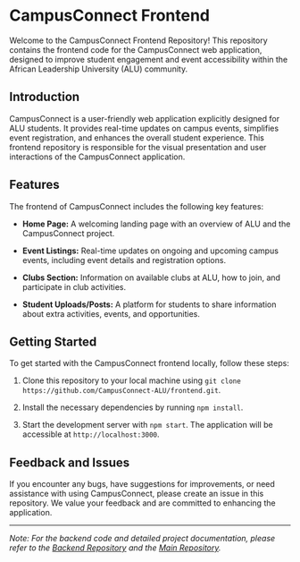 # CampusConnect Frontend

Welcome to the CampusConnect Frontend Repository! This repository contains the frontend code for the CampusConnect web application, designed to improve student engagement and event accessibility within the African Leadership University (ALU) community.

## Introduction

CampusConnect is a user-friendly web application explicitly designed for ALU students. It provides real-time updates on campus events, simplifies event registration, and enhances the overall student experience. This frontend repository is responsible for the visual presentation and user interactions of the CampusConnect application.

## Features

The frontend of CampusConnect includes the following key features:

- **Home Page:** A welcoming landing page with an overview of ALU and the CampusConnect project.

- **Event Listings:** Real-time updates on ongoing and upcoming campus events, including event details and registration options.

- **Clubs Section:** Information on available clubs at ALU, how to join, and participate in club activities.

- **Student Uploads/Posts:** A platform for students to share information about extra activities, events, and opportunities.

## Getting Started

To get started with the CampusConnect frontend locally, follow these steps:

1. Clone this repository to your local machine using `git clone https://github.com/CampusConnect-ALU/frontend.git`.

2. Install the necessary dependencies by running `npm install`.

3. Start the development server with `npm start`. The application will be accessible at `http://localhost:3000`.


## Feedback and Issues

If you encounter any bugs, have suggestions for improvements, or need assistance with using CampusConnect, please create an issue in this repository. We value your feedback and are committed to enhancing the application.


---

*Note: For the backend code and detailed project documentation, please refer to the [Backend Repository](https://github.com/CampusConnect-ALU/backend) and the [Main Repository](https://github.com/CampusConnect-ALU/CampusConnect).*
